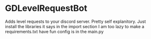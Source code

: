 # GDLevelRequestBot
Adds level requests to your discord server.
Pretty self explanitory.
Just install the libraries it says in the import section I am too lazy to make a requirements.txt have fun config is in the main.py
